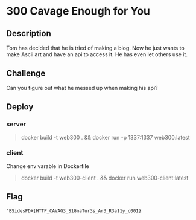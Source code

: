 # 300 Cavage Enough for You

## Description
Tom has decided that he is tried of making a blog. Now he just wants to make Ascii art and have an api to access it. He has even let others use it.


## Challenge

Can you figure out what he messed up when making his api?


## Deploy
### server
>docker build -t web300 . && docker run -p 1337:1337 web300:latest

### client
Change env varable in Dockerfile
>docker build -t web300-client . && docker run  web300-client:latest



## Flag
`"BSidesPDX{HTTP_CAVAG3_S1GnaTur3s_Ar3_R3a11y_c001}`
